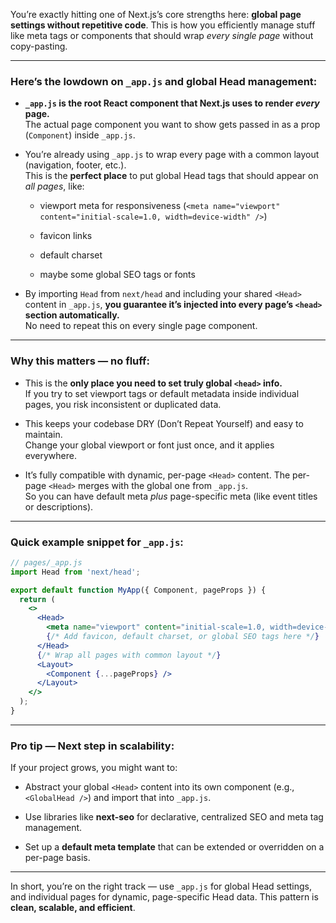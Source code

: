 You’re exactly hitting one of Next.js’s core strengths here: **global page settings without repetitive code**. This is how you efficiently manage stuff like meta tags or components that should wrap _every single page_ without copy-pasting.

---

### Here’s the lowdown on `_app.js` and global Head management:

- **`_app.js` is the root React component that Next.js uses to render _every_ page.**  
    The actual page component you want to show gets passed in as a prop (`Component`) inside `_app.js`.
    
- You’re already using `_app.js` to wrap every page with a common layout (navigation, footer, etc.).  
    This is the **perfect place** to put global Head tags that should appear on _all pages_, like:
    
    - viewport meta for responsiveness (`<meta name="viewport" content="initial-scale=1.0, width=device-width" />`)
        
    - favicon links
        
    - default charset
        
    - maybe some global SEO tags or fonts
        
- By importing `Head` from `next/head` and including your shared `<Head>` content in `_app.js`, **you guarantee it’s injected into every page’s `<head>` section automatically.**  
    No need to repeat this on every single page component.
    

---

### Why this matters — no fluff:

- This is the **only place you need to set truly global `<head>` info.**  
    If you try to set viewport tags or default metadata inside individual pages, you risk inconsistent or duplicated data.
    
- This keeps your codebase DRY (Don’t Repeat Yourself) and easy to maintain.  
    Change your global viewport or font just once, and it applies everywhere.
    
- It’s fully compatible with dynamic, per-page `<Head>` content. The per-page `<Head>` merges with the global one from `_app.js`.  
    So you can have default meta _plus_ page-specific meta (like event titles or descriptions).
    

---

### Quick example snippet for `_app.js`:

```jsx
// pages/_app.js
import Head from 'next/head';

export default function MyApp({ Component, pageProps }) {
  return (
    <>
      <Head>
        <meta name="viewport" content="initial-scale=1.0, width=device-width" />
        {/* Add favicon, default charset, or global SEO tags here */}
      </Head>
      {/* Wrap all pages with common layout */}
      <Layout>
        <Component {...pageProps} />
      </Layout>
    </>
  );
}
```

---

### Pro tip — Next step in scalability:

If your project grows, you might want to:

- Abstract your global `<Head>` content into its own component (e.g., `<GlobalHead />`) and import that into `_app.js`.
    
- Use libraries like **next-seo** for declarative, centralized SEO and meta tag management.
    
- Set up a **default meta template** that can be extended or overridden on a per-page basis.
    

---

In short, you’re on the right track — use `_app.js` for global Head settings, and individual pages for dynamic, page-specific Head data. This pattern is **clean, scalable, and efficient**.

